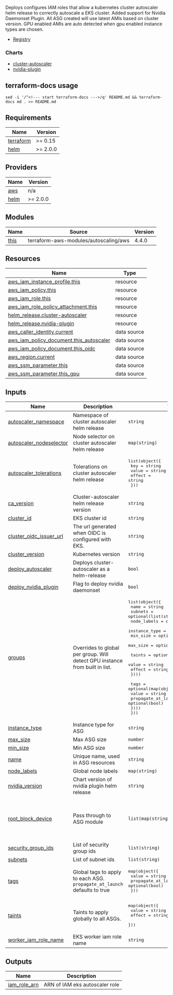 Deploys configures IAM roles that allow a kubernetes cluster autoscaler helm release to correctly autoscale a EKS cluster. Added support for Nvidia Daemonset Plugin. All ASG created will use latest AMIs based on cluster version. GPU enabled AMIs are auto detected when gpu enabled instance types are chosen.

- [Registry](https://registry.terraform.io/modules/L2Solutions/eks-autoscaler/aws/latest)

### Charts

- [cluster-autoscaler](https://kubernetes.github.io/autoscaler)
- [nvidia-plugin](https://nvidia.github.io/k8s-device-plugin)

## terraform-docs usage

`sed -i '/^<!--- start terraform-docs --->/q' README.md && terraform-docs md . >> README.md`

<!--- start terraform-docs --->
## Requirements

| Name | Version |
|------|---------|
| <a name="requirement_terraform"></a> [terraform](#requirement\_terraform) | >= 0.15 |
| <a name="requirement_helm"></a> [helm](#requirement\_helm) | >= 2.0.0 |

## Providers

| Name | Version |
|------|---------|
| <a name="provider_aws"></a> [aws](#provider\_aws) | n/a |
| <a name="provider_helm"></a> [helm](#provider\_helm) | >= 2.0.0 |

## Modules

| Name | Source | Version |
|------|--------|---------|
| <a name="module_this"></a> [this](#module\_this) | terraform-aws-modules/autoscaling/aws | 4.4.0 |

## Resources

| Name | Type |
|------|------|
| [aws_iam_instance_profile.this](https://registry.terraform.io/providers/hashicorp/aws/latest/docs/resources/iam_instance_profile) | resource |
| [aws_iam_policy.this](https://registry.terraform.io/providers/hashicorp/aws/latest/docs/resources/iam_policy) | resource |
| [aws_iam_role.this](https://registry.terraform.io/providers/hashicorp/aws/latest/docs/resources/iam_role) | resource |
| [aws_iam_role_policy_attachment.this](https://registry.terraform.io/providers/hashicorp/aws/latest/docs/resources/iam_role_policy_attachment) | resource |
| [helm_release.cluster-autoscaler](https://registry.terraform.io/providers/hashicorp/helm/latest/docs/resources/release) | resource |
| [helm_release.nvidia-plugin](https://registry.terraform.io/providers/hashicorp/helm/latest/docs/resources/release) | resource |
| [aws_caller_identity.current](https://registry.terraform.io/providers/hashicorp/aws/latest/docs/data-sources/caller_identity) | data source |
| [aws_iam_policy_document.this_autoscaler](https://registry.terraform.io/providers/hashicorp/aws/latest/docs/data-sources/iam_policy_document) | data source |
| [aws_iam_policy_document.this_oidc](https://registry.terraform.io/providers/hashicorp/aws/latest/docs/data-sources/iam_policy_document) | data source |
| [aws_region.current](https://registry.terraform.io/providers/hashicorp/aws/latest/docs/data-sources/region) | data source |
| [aws_ssm_parameter.this](https://registry.terraform.io/providers/hashicorp/aws/latest/docs/data-sources/ssm_parameter) | data source |
| [aws_ssm_parameter.this_gpu](https://registry.terraform.io/providers/hashicorp/aws/latest/docs/data-sources/ssm_parameter) | data source |

## Inputs

| Name | Description | Type | Default | Required |
|------|-------------|------|---------|:--------:|
| <a name="input_autoscaler_namespace"></a> [autoscaler\_namespace](#input\_autoscaler\_namespace) | Namespace of cluster autoscaler helm release | `string` | `"kube-system"` | no |
| <a name="input_autoscaler_nodeselector"></a> [autoscaler\_nodeselector](#input\_autoscaler\_nodeselector) | Node selector on cluster autoscaler helm release | `map(string)` | `{}` | no |
| <a name="input_autoscaler_tolerations"></a> [autoscaler\_tolerations](#input\_autoscaler\_tolerations) | Tolerations on cluster autoscaler helm release | <pre>list(object({<br>    key    = string<br>    value  = string<br>    effect = string<br>  }))</pre> | `[]` | no |
| <a name="input_ca_version"></a> [ca\_version](#input\_ca\_version) | Cluster-autoscaler helm release version | `string` | `"9.9.2"` | no |
| <a name="input_cluster_id"></a> [cluster\_id](#input\_cluster\_id) | EKS cluster id | `string` | n/a | yes |
| <a name="input_cluster_oidc_issuer_url"></a> [cluster\_oidc\_issuer\_url](#input\_cluster\_oidc\_issuer\_url) | The url generated when OIDC is configured with EKS. | `string` | n/a | yes |
| <a name="input_cluster_version"></a> [cluster\_version](#input\_cluster\_version) | Kubernetes version | `string` | n/a | yes |
| <a name="input_deploy_autoscaler"></a> [deploy\_autoscaler](#input\_deploy\_autoscaler) | Deploys cluster-autoscaler as a helm-release | `bool` | `true` | no |
| <a name="input_deploy_nvidia_plugin"></a> [deploy\_nvidia\_plugin](#input\_deploy\_nvidia\_plugin) | Flag to deploy nvidia daemonset | `bool` | `false` | no |
| <a name="input_groups"></a> [groups](#input\_groups) | Overrides to global per group. Will detect GPU instance from built in list. | <pre>list(object({<br>    name          = string<br>    subnets       = optional(list(string))<br>    node_labels   = optional(map(string))<br>    instance_type = optional(string)<br>    min_size      = optional(number)<br>    max_size      = optional(number)<br><br>    taints = optional(map(object({<br>      value  = string<br>      effect = string<br>    })))<br><br>    tags = optional(map(object({<br>      value               = string<br>      propagate_at_launch = optional(bool)<br>    })))<br>  }))</pre> | `[]` | no |
| <a name="input_instance_type"></a> [instance\_type](#input\_instance\_type) | Instance type for ASG | `string` | `"t2.small"` | no |
| <a name="input_max_size"></a> [max\_size](#input\_max\_size) | Max ASG size | `number` | `1` | no |
| <a name="input_min_size"></a> [min\_size](#input\_min\_size) | Min ASG size | `number` | `0` | no |
| <a name="input_name"></a> [name](#input\_name) | Unique name, used in ASG resources | `string` | n/a | yes |
| <a name="input_node_labels"></a> [node\_labels](#input\_node\_labels) | Global node labels | `map(string)` | `{}` | no |
| <a name="input_nvidia_version"></a> [nvidia\_version](#input\_nvidia\_version) | Chart version of nvidia plugin helm release | `string` | `"0.9.0"` | no |
| <a name="input_root_block_device"></a> [root\_block\_device](#input\_root\_block\_device) | Pass through to ASG module | `list(map(string))` | <pre>[<br>  {<br>    "volume_size": "100",<br>    "volume_type": "gp2"<br>  }<br>]</pre> | no |
| <a name="input_security_group_ids"></a> [security\_group\_ids](#input\_security\_group\_ids) | List of security group ids | `list(string)` | `[]` | no |
| <a name="input_subnets"></a> [subnets](#input\_subnets) | List of subnet ids | `list(string)` | `[]` | no |
| <a name="input_tags"></a> [tags](#input\_tags) | Global tags to apply to each ASG. `propagate_at_launch` defaults to true | <pre>map(object({<br>    value               = string<br>    propagate_at_launch = optional(bool)<br>  }))</pre> | `{}` | no |
| <a name="input_taints"></a> [taints](#input\_taints) | Taints to apply globally to all ASGs. | <pre>map(object({<br>    value  = string<br>    effect = string<br>  }))</pre> | `null` | no |
| <a name="input_worker_iam_role_name"></a> [worker\_iam\_role\_name](#input\_worker\_iam\_role\_name) | EKS worker iam role name | `string` | `null` | no |

## Outputs

| Name | Description |
|------|-------------|
| <a name="output_iam_role_arn"></a> [iam\_role\_arn](#output\_iam\_role\_arn) | ARN of IAM eks autoscaler role |
